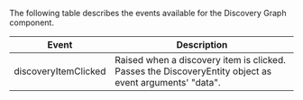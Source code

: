 ﻿The following table describes the events available for the Discovery Graph component. 

   Event				|  Description											
------------------------|----------------------------------------------------------------------------------------------
discoveryItemClicked	| Raised when a discovery item is clicked. Passes the DiscoveryEntity object as event arguments' "data".
